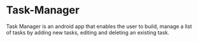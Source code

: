 # Task-Manager
Task Manager is an android app that enables the user to build, manage a list of tasks by adding new tasks, editing and deleting an existing task.
